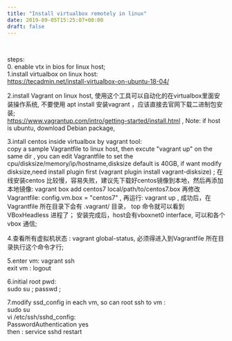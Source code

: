 ```yaml
---
title: "Install virtualbox remotely in linux"
date: 2019-09-05T15:25:07+08:00
draft: false
---
```


<br />
   
    
steps:  
0. enable vtx in bios for linux host;   
1.install virtualbox on linux host:  
https://tecadmin.net/install-virtualbox-on-ubuntu-18-04/     

2.install Vagrant on linux host, 使用这个工具可以自动化的在virtualbox里面安装操作系统, 不要使用 apt install 安装vagrant ，应该直接去官网下载二进制包安装;    
https://www.vagrantup.com/intro/getting-started/install.html  , Note:  if host is ubuntu, download Debian package,       

3.intall centos inside virtualbox by vagrant tool:     
copy a sample Vagrantfile to linux host, then excute "vagrant up" on the same dir , you can edit Vagrantfile to set the cpu/disksize/memory/ip/hostname,disksize default is 40GB, if want modify disksize,need install plugin first (vagrant plugin install vagrant-disksize) ;
在线安装centos 比较慢，容易失败，建议先下载好centos镜像到本地，然后再添加本地镜像: vagrant box add centos7  local/path/to/centos7.box
再修改Vagrantfile:   config.vm.box = "centos7" , 再运行: vagrant up , 成功后，在Vagrantfile 所在目录下会有 .vagrant/ 目录，   top 命令就可以看到 VBoxHeadless 进程了；
安装完成后，host会有vboxnet0 interface, 可以和各个vbox 通信;     

4.查看所有虚拟机状态 :  vagrant global-status, 必须得进入到Vagrantfile 所在目录执行这个命令才行;    

5.enter vm:  vagrant ssh <name>    
  exit vm :  logout   

6.initial root pwd:   
sudo su ;  passwd ;   


7.modify ssd_config in each vm, so can root ssh  to vm :  
sudo su     
vi /etc/ssh/sshd_config:   
PasswordAuthentication yes   
then : service sshd restart     
